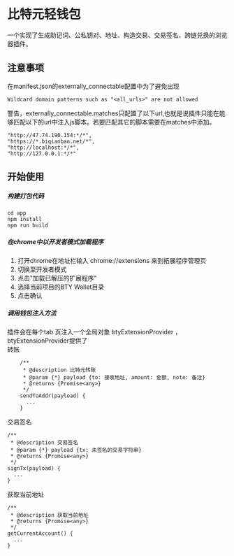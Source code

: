 # 比特元轻钱包
一个实现了生成助记词、公私钥对、地址、构造交易、交易签名、跨链兑换的浏览器插件。

## 注意事项
在manifest.json的externally_connectable配置中为了避免出现
```
Wildcard domain patterns such as "<all_urls>" are not allowed
```
警告，externally_connectable.matches只配置了以下url,也就是说插件只能在能够匹配以下的url中注入js脚本。若要匹配其它的脚本需要在matches中添加。

```
"http://47.74.190.154:*/*",
"https://*.biqianbao.net/*",
"http://localhost:*/*",
"http://127.0.0.1:*/*"
```

## 开始使用
##### 构建打包代码
```
cd app
npm install
npm run build
```
##### 在chrome中以开发者模式加载程序
1. 打开chrome在地址栏输入 chrome://extensions 来到拓展程序管理页
2. 切换至开发者模式
3. 点击"加载已解压的扩展程序"
4. 选择当前项目的BTY Wallet目录
5. 点击确认
##### 调用钱包注入方法
插件会在每个tab 页注入一个全局对象 btyExtensionProvider ，btyExtensionProvider提供了
<br>
转账

```
    /**
     * @description 比特元转账
     * @param {*} payload {to: 接收地址, amount: 金额, note: 备注}
     * @returns {Promise<any>}
     */
    sendToAddr(payload) {
      ...
    }
```
交易签名

```
/**
 * @description 交易签名
 * @param {*} payload {tx: 未签名的交易字符串}
 * @returns {Promise<any>}
 */
signTx(payload) {
  ...
}
```
获取当前地址

```
/**
 * @description 获取当前地址
 * @returns {Promise<any>}
 */
getCurrentAccount() {
  ...
}
```


